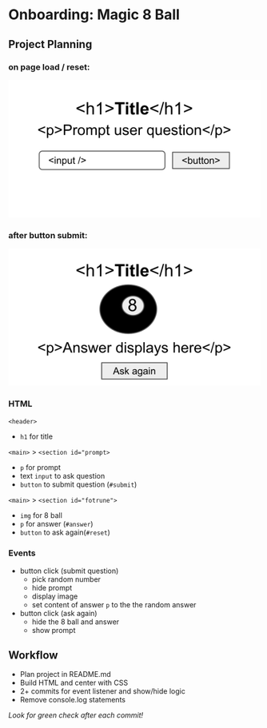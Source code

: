 # Onboarding: Magic 8 Ball

## Project Planning

### on page load / reset:

![expected layout](assets/expected-layout-01.svg)

### after button submit:

![expected layout](assets/expected-layout-02.svg)

### HTML

`<header>`

-   `h1` for title

`<main>` > `<section id="prompt>`

-   `p` for prompt
-   text `input` to ask question
-   `button` to submit question (`#submit`)

`<main>` > `<section id="fotrune">`

-   `img` for 8 ball
-   `p` for answer (`#answer`)
-   `button` to ask again(`#reset`)

### Events

-   button click (submit question)
    -   pick random number
    -   hide prompt
    -   display image
    -   set content of answer `p` to the the random answer
-   button click (ask again)
    -   hide the 8 ball and answer
    -   show prompt

## Workflow

-   Plan project in README.md
-   Build HTML and center with CSS
-   2+ commits for event listener and show/hide logic
-   Remove console.log statements

_Look for green check after each commit!_
